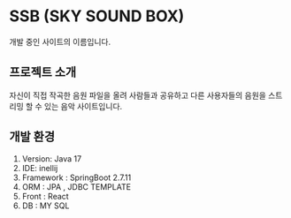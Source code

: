 # SSB (SKY SOUND BOX)
개발 중인 사이트의 이름입니다.


## 프로젝트 소개
자신이 직접 작곡한 음원 파일을 올려 사람들과 공유하고
다른 사용자들의 음원을 스트리밍 할 수 있는 음악 사이트입니다.


## 개발 환경
1. Version: Java 17
2. IDE: inellij
3. Framework : SpringBoot 2.7.11
4. ORM : JPA , JDBC TEMPLATE
5. Front : React
6. DB : MY SQL






